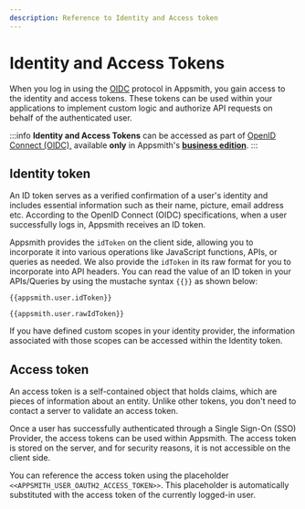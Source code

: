 ```yaml
---
description: Reference to Identity and Access token
---
```

# Identity and Access Tokens

When you log in using the [OIDC](/getting-started/setup/instance-configuration/authentication/openid-connect-oidc) protocol in Appsmith, you gain access to the identity and access tokens. These tokens can be used within your applications to implement custom logic and authorize API requests on behalf of the authenticated user.

:::info
**Identity and Access Tokens** can be accessed as part of [OpenID Connect (OIDC),](/getting-started/setup/instance-configuration/authentication/openid-connect-oidc) available **only** in Appsmith's [**business edition**](https://www.appsmith.com/pricing).
:::

## Identity token

An ID token serves as a verified confirmation of a user's identity and includes essential information such as their name, picture, email address etc. According to the OpenID Connect (OIDC) specifications, when a user successfully logs in, Appsmith receives an ID token.

Appsmith provides the `idToken` on the client side, allowing you to incorporate it into various operations like JavaScript functions, APIs, or queries as needed. We also provide the `idToken` in its raw format for you to incorporate into API headers. You can read the value of an ID token in your APIs/Queries by using the mustache syntax `{{}}` as shown below:

```
{{appsmith.user.idToken}}
```
```
{{appsmith.user.rawIdToken}}
```
If you have defined custom scopes in your identity provider, the information associated with those scopes can be accessed within the Identity token.

## Access token

An access token is a self-contained object that holds claims, which are pieces of information about an entity. Unlike other tokens, you don't need to contact a server to validate an access token.

Once a user has successfully authenticated through a Single Sign-On (SSO) Provider, the access tokens can be used within Appsmith. The access token is stored on the server, and for security reasons, it is not accessible on the client side.

You can reference the access token using the placeholder `<<APPSMITH_USER_OAUTH2_ACCESS_TOKEN>>`. This placeholder is automatically substituted with the access token of the currently logged-in user.
